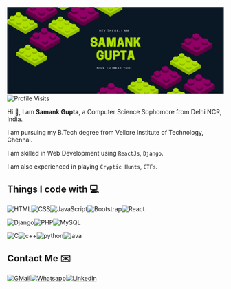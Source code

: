 <img src="banner.png" alt="Profile Banner" />
<img src="https://badges.pufler.dev/visits/samankgupta/bananaleaf?style=for-the-badge&label=Profile%20Visits" alt="Profile Visits">

Hi 👋, I am **Samank Gupta**, a Computer Science Sophomore from Delhi NCR, India.

I am pursuing my B.Tech degree from Vellore Institute of Technology, Chennai.

I am skilled in Web Development using `ReactJs`, `Django`. 

I am also experienced in playing `Cryptic Hunts`, `CTFs`.

<h2> Things I code with 💻</h2>

<img src="https://img.shields.io/badge/-HTML-%23E34F26?logo=html5&logoColor=white&style=for-the-badge" alt="HTML" /><img src="https://img.shields.io/badge/-CSS-%231572B6?logo=css3&logoColor=white&style=for-the-badge" alt="CSS" /><img src="https://img.shields.io/badge/-JavaScript-%23F7DF1E?logo=javascript&logoColor=black&style=for-the-badge" alt="JavaScript" /><img src="https://img.shields.io/badge/-Bootstrap-%237952B3?logo=bootstrap&logoColor=white&style=for-the-badge" alt="Bootstrap" /><img src="https://img.shields.io/badge/-React-%2361DAFB?logo=react&logoColor=black&style=for-the-badge" alt="React" />

<img src="https://img.shields.io/badge/-Django-%23092E20?logo=django&logoColor=white&style=for-the-badge" alt="Django" /><img src="https://img.shields.io/badge/-PHP-%23777BB4?logo=php&logoColor=white&style=for-the-badge" alt="PHP" /><img src="https://img.shields.io/badge/-MySQL-%234479A1?logo=mysql&logoColor=white&style=for-the-badge" alt="MySQL" />

<img src="https://img.shields.io/badge/-C-%23A8B9CC?logo=c&logoColor=white&style=for-the-badge" alt="C" /><img src="https://img.shields.io/badge/-C++-%2300599C?logo=c%2b%2b&logoColor=white&style=for-the-badge" alt="c++" /><img src="https://img.shields.io/badge/-Python-%233776AB?logo=python&logoColor=white&style=for-the-badge" alt="python" /><img src="https://img.shields.io/badge/-Java-%23007396?logo=java&logoColor=white&style=for-the-badge" alt="java" />

<h2> Contact Me ✉️</h2>

<a href="mailto:samankgupta@gmail.com"><img src="https://img.shields.io/badge/-GMail-%23EA4335?logo=gmail&logoColor=white&style=for-the-badge" alt="GMail" /></a><a href="https://wa.me/918586960596"><img src="https://img.shields.io/badge/-Whatsapp-%2325D366?logo=whatsapp&logoColor=white&style=for-the-badge" alt="Whatsapp" /></a><a href="https://www.linkedin.com/in/samank-gupta-5b55b0195/"><img src="https://img.shields.io/badge/-LinkedIn-%230A66C2?logo=linkedin&logoColor=white&style=for-the-badge" alt="LinkedIn" /></a>
